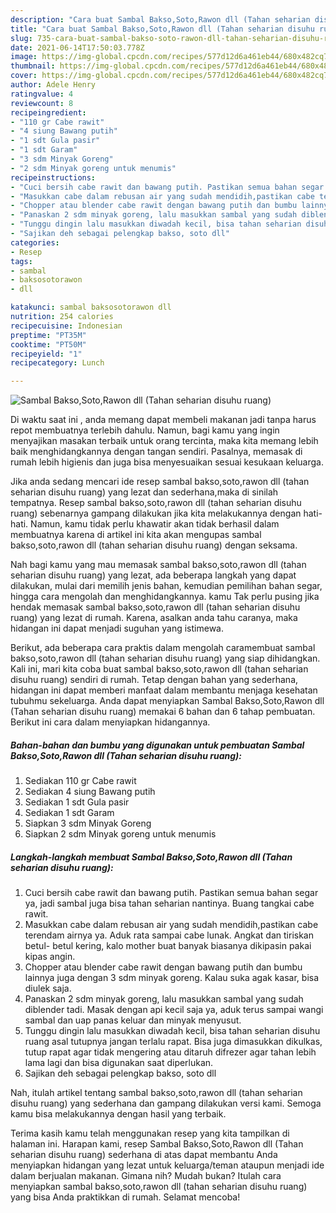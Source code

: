 ```yaml
---
description: "Cara buat Sambal Bakso,Soto,Rawon dll (Tahan seharian disuhu ruang) yang enak dan Mudah Dibuat"
title: "Cara buat Sambal Bakso,Soto,Rawon dll (Tahan seharian disuhu ruang) yang enak dan Mudah Dibuat"
slug: 735-cara-buat-sambal-bakso-soto-rawon-dll-tahan-seharian-disuhu-ruang-yang-enak-dan-mudah-dibuat
date: 2021-06-14T17:50:03.778Z
image: https://img-global.cpcdn.com/recipes/577d12d6a461eb44/680x482cq70/sambal-baksosotorawon-dll-tahan-seharian-disuhu-ruang-foto-resep-utama.jpg
thumbnail: https://img-global.cpcdn.com/recipes/577d12d6a461eb44/680x482cq70/sambal-baksosotorawon-dll-tahan-seharian-disuhu-ruang-foto-resep-utama.jpg
cover: https://img-global.cpcdn.com/recipes/577d12d6a461eb44/680x482cq70/sambal-baksosotorawon-dll-tahan-seharian-disuhu-ruang-foto-resep-utama.jpg
author: Adele Henry
ratingvalue: 4
reviewcount: 8
recipeingredient:
- "110 gr Cabe rawit"
- "4 siung Bawang putih"
- "1 sdt Gula pasir"
- "1 sdt Garam"
- "3 sdm Minyak Goreng"
- "2 sdm Minyak goreng untuk menumis"
recipeinstructions:
- "Cuci bersih cabe rawit dan bawang putih. Pastikan semua bahan segar ya, jadi sambal juga bisa tahan seharian nantinya. Buang tangkai cabe rawit."
- "Masukkan cabe dalam rebusan air yang sudah mendidih,pastikan cabe terendam airnya ya. Aduk rata sampai cabe lunak. Angkat dan tiriskan betul- betul kering, kalo mother buat banyak biasanya dikipasin pakai kipas angin."
- "Chopper atau blender cabe rawit dengan bawang putih dan bumbu lainnya juga dengan 3 sdm minyak goreng. Kalau suka agak kasar, bisa diulek saja."
- "Panaskan 2 sdm minyak goreng, lalu masukkan sambal yang sudah diblender tadi. Masak dengan api kecil saja ya, aduk terus sampai wangi sambal dan uap panas keluar dan minyak menyusut."
- "Tunggu dingin lalu masukkan diwadah kecil, bisa tahan seharian disuhu ruang asal tutupnya jangan terlalu rapat. Bisa juga dimasukkan dikulkas, tutup rapat agar tidak mengering atau ditaruh difrezer agar tahan lebih lama lagi dan bisa digunakan saat diperlukan."
- "Sajikan deh sebagai pelengkap bakso, soto dll"
categories:
- Resep
tags:
- sambal
- baksosotorawon
- dll

katakunci: sambal baksosotorawon dll 
nutrition: 254 calories
recipecuisine: Indonesian
preptime: "PT35M"
cooktime: "PT50M"
recipeyield: "1"
recipecategory: Lunch

---
```



![Sambal Bakso,Soto,Rawon dll (Tahan seharian disuhu ruang)](https://img-global.cpcdn.com/recipes/577d12d6a461eb44/680x482cq70/sambal-baksosotorawon-dll-tahan-seharian-disuhu-ruang-foto-resep-utama.jpg)

Di waktu  saat ini , anda memang dapat membeli makanan jadi tanpa harus repot membuatnya terlebih dahulu. Namun, bagi kamu yang ingin menyajikan masakan terbaik untuk orang tercinta, maka kita memang lebih baik menghidangkannya dengan tangan sendiri. Pasalnya, memasak di rumah lebih higienis dan juga bisa menyesuaikan sesuai kesukaan keluarga.

Jika anda sedang mencari ide resep sambal bakso,soto,rawon dll (tahan seharian disuhu ruang) yang lezat dan sederhana,maka di sinilah tempatnya. Resep sambal bakso,soto,rawon dll (tahan seharian disuhu ruang)  sebenarnya gampang dilakukan jika kita melakukannya dengan hati-hati. Namun, kamu tidak perlu khawatir akan tidak berhasil dalam membuatnya 
karena di artikel ini kita akan mengupas sambal bakso,soto,rawon dll (tahan seharian disuhu ruang) dengan seksama.  



Nah bagi kamu yang mau memasak sambal bakso,soto,rawon dll (tahan seharian disuhu ruang) yang lezat, ada beberapa langkah yang dapat dilakukan, mulai dari memilih jenis bahan, kemudian pemilihan bahan segar, hingga cara mengolah dan menghidangkannya. kamu Tak perlu pusing jika hendak memasak sambal bakso,soto,rawon dll (tahan seharian disuhu ruang) yang lezat di rumah. Karena, asalkan anda  tahu caranya, maka hidangan ini dapat menjadi suguhan yang istimewa.

Berikut, ada beberapa cara praktis  dalam mengolah caramembuat sambal bakso,soto,rawon dll (tahan seharian disuhu ruang) yang siap dihidangkan. Kali ini, mari kita coba buat sambal bakso,soto,rawon dll (tahan seharian disuhu ruang) sendiri di rumah. Tetap dengan bahan yang sederhana, hidangan ini dapat memberi manfaat dalam membantu menjaga kesehatan tubuhmu sekeluarga. Anda dapat menyiapkan Sambal Bakso,Soto,Rawon dll (Tahan seharian disuhu ruang) memakai 6 bahan dan 6 tahap pembuatan. Berikut ini cara dalam menyiapkan hidangannya.

<!--inarticleads1-->

##### Bahan-bahan dan bumbu yang digunakan untuk pembuatan Sambal Bakso,Soto,Rawon dll (Tahan seharian disuhu ruang):

1. Sediakan 110 gr Cabe rawit
1. Sediakan 4 siung Bawang putih
1. Sediakan 1 sdt Gula pasir
1. Sediakan 1 sdt Garam
1. Siapkan 3 sdm Minyak Goreng
1. Siapkan 2 sdm Minyak goreng untuk menumis




<!--inarticleads2-->

##### Langkah-langkah membuat Sambal Bakso,Soto,Rawon dll (Tahan seharian disuhu ruang):

1. Cuci bersih cabe rawit dan bawang putih. Pastikan semua bahan segar ya, jadi sambal juga bisa tahan seharian nantinya. Buang tangkai cabe rawit.
1. Masukkan cabe dalam rebusan air yang sudah mendidih,pastikan cabe terendam airnya ya. Aduk rata sampai cabe lunak. Angkat dan tiriskan betul- betul kering, kalo mother buat banyak biasanya dikipasin pakai kipas angin.
1. Chopper atau blender cabe rawit dengan bawang putih dan bumbu lainnya juga dengan 3 sdm minyak goreng. Kalau suka agak kasar, bisa diulek saja.
1. Panaskan 2 sdm minyak goreng, lalu masukkan sambal yang sudah diblender tadi. Masak dengan api kecil saja ya, aduk terus sampai wangi sambal dan uap panas keluar dan minyak menyusut.
1. Tunggu dingin lalu masukkan diwadah kecil, bisa tahan seharian disuhu ruang asal tutupnya jangan terlalu rapat. Bisa juga dimasukkan dikulkas, tutup rapat agar tidak mengering atau ditaruh difrezer agar tahan lebih lama lagi dan bisa digunakan saat diperlukan.
1. Sajikan deh sebagai pelengkap bakso, soto dll




Nah, itulah artikel tentang  sambal bakso,soto,rawon dll (tahan seharian disuhu ruang)  yang sederhana dan gampang dilakukan versi kami. Semoga kamu bisa melakukannya dengan hasil yang terbaik. 

Terima kasih kamu telah menggunakan resep yang kita tampilkan di halaman ini. Harapan kami, resep  Sambal Bakso,Soto,Rawon dll (Tahan seharian disuhu ruang) sederhana di atas dapat membantu Anda menyiapkan hidangan yang lezat untuk keluarga/teman ataupun menjadi ide dalam berjualan makanan. Gimana nih? Mudah bukan? Itulah cara menyiapkan sambal bakso,soto,rawon dll (tahan seharian disuhu ruang) yang bisa Anda praktikkan di rumah. Selamat mencoba!


